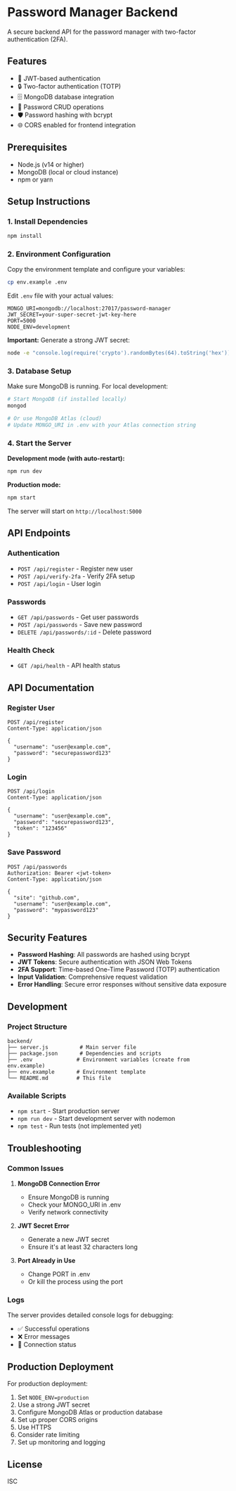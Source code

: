 # Password Manager Backend

A secure backend API for the password manager with two-factor authentication (2FA).

## Features

- 🔐 JWT-based authentication
- 🔒 Two-factor authentication (TOTP)
- 🗄️ MongoDB database integration
- 🔑 Password CRUD operations
- 🛡️ Password hashing with bcrypt
- 🌐 CORS enabled for frontend integration

## Prerequisites

- Node.js (v14 or higher)
- MongoDB (local or cloud instance)
- npm or yarn

## Setup Instructions

### 1. Install Dependencies

```bash
npm install
```

### 2. Environment Configuration

Copy the environment template and configure your variables:

```bash
cp env.example .env
```

Edit `.env` file with your actual values:

```env
MONGO_URI=mongodb://localhost:27017/password-manager
JWT_SECRET=your-super-secret-jwt-key-here
PORT=5000
NODE_ENV=development
```

**Important:** Generate a strong JWT secret:
```bash
node -e "console.log(require('crypto').randomBytes(64).toString('hex'))"
```

### 3. Database Setup

Make sure MongoDB is running. For local development:
```bash
# Start MongoDB (if installed locally)
mongod

# Or use MongoDB Atlas (cloud)
# Update MONGO_URI in .env with your Atlas connection string
```

### 4. Start the Server

**Development mode (with auto-restart):**
```bash
npm run dev
```

**Production mode:**
```bash
npm start
```

The server will start on `http://localhost:5000`

## API Endpoints

### Authentication
- `POST /api/register` - Register new user
- `POST /api/verify-2fa` - Verify 2FA setup
- `POST /api/login` - User login

### Passwords
- `GET /api/passwords` - Get user passwords
- `POST /api/passwords` - Save new password
- `DELETE /api/passwords/:id` - Delete password

### Health Check
- `GET /api/health` - API health status

## API Documentation

### Register User
```http
POST /api/register
Content-Type: application/json

{
  "username": "user@example.com",
  "password": "securepassword123"
}
```

### Login
```http
POST /api/login
Content-Type: application/json

{
  "username": "user@example.com",
  "password": "securepassword123",
  "token": "123456"
}
```

### Save Password
```http
POST /api/passwords
Authorization: Bearer <jwt-token>
Content-Type: application/json

{
  "site": "github.com",
  "username": "user@example.com",
  "password": "mypassword123"
}
```

## Security Features

- **Password Hashing**: All passwords are hashed using bcrypt
- **JWT Tokens**: Secure authentication with JSON Web Tokens
- **2FA Support**: Time-based One-Time Password (TOTP) authentication
- **Input Validation**: Comprehensive request validation
- **Error Handling**: Secure error responses without sensitive data exposure

## Development

### Project Structure
```
backend/
├── server.js          # Main server file
├── package.json       # Dependencies and scripts
├── .env              # Environment variables (create from env.example)
├── env.example       # Environment template
└── README.md         # This file
```

### Available Scripts
- `npm start` - Start production server
- `npm run dev` - Start development server with nodemon
- `npm test` - Run tests (not implemented yet)

## Troubleshooting

### Common Issues

1. **MongoDB Connection Error**
   - Ensure MongoDB is running
   - Check your MONGO_URI in .env
   - Verify network connectivity

2. **JWT Secret Error**
   - Generate a new JWT secret
   - Ensure it's at least 32 characters long

3. **Port Already in Use**
   - Change PORT in .env
   - Or kill the process using the port

### Logs
The server provides detailed console logs for debugging:
- ✅ Successful operations
- ❌ Error messages
- 🔗 Connection status

## Production Deployment

For production deployment:

1. Set `NODE_ENV=production`
2. Use a strong JWT secret
3. Configure MongoDB Atlas or production database
4. Set up proper CORS origins
5. Use HTTPS
6. Consider rate limiting
7. Set up monitoring and logging

## License

ISC 